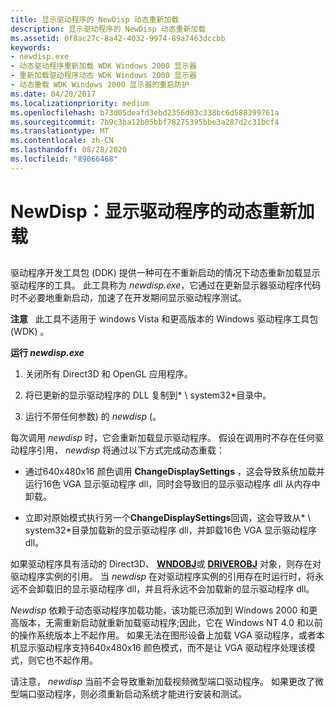 ```yaml
---
title: 显示驱动程序的 NewDisp 动态重新加载
description: 显示驱动程序的 NewDisp 动态重新加载
ms.assetid: 0f8ac27c-8a42-4032-9974-89a7463dccbb
keywords:
- newdisp.exe
- 动态驱动程序重新加载 WDK Windows 2000 显示器
- 重新加载驱动程序动态 WDK Windows 2000 显示器
- 动态重载 WDK Windows 2000 显示器的重启防护
ms.date: 04/20/2017
ms.localizationpriority: medium
ms.openlocfilehash: b73d05deafd3ebd2356d03c338bc6d588399761a
ms.sourcegitcommit: 7b9c3ba12b05bbf78275395bbe3a287d2c31bcf4
ms.translationtype: MT
ms.contentlocale: zh-CN
ms.lasthandoff: 08/28/2020
ms.locfileid: "89066468"
---
```

# <a name="newdisp-dynamic-reload-of-a-display-driver"></a>NewDisp：显示驱动程序的动态重新加载


## <span id="ddk_newdisp_dynamic_reload_of_a_display_driver_gg"></span><span id="DDK_NEWDISP_DYNAMIC_RELOAD_OF_A_DISPLAY_DRIVER_GG"></span>


驱动程序开发工具包 (DDK) 提供一种可在不重新启动的情况下动态重新加载显示驱动程序的工具。 此工具称为 *newdisp.exe*，它通过在更新显示器驱动程序代码时不必要地重新启动，加速了在开发期间显示驱动程序测试。

**注意**   此工具不适用于 windows Vista 和更高版本的 Windows 驱动程序工具包 (WDK) 。

 

**运行 *newdisp.exe***

1.  关闭所有 Direct3D 和 OpenGL 应用程序。

2.  将已更新的显示驱动程序的 DLL 复制到* \\ system32*目录中。

3.  运行不带任何参数) 的 *newdisp* (。

每次调用 *newdisp* 时，它会重新加载显示驱动程序。 假设在调用时不存在任何驱动程序引用， *newdisp* 将通过以下方式完成动态重载：

-   通过640x480x16 颜色调用 **ChangeDisplaySettings** ，这会导致系统加载并运行16色 VGA 显示驱动程序 dll，同时会导致旧的显示驱动程序 dll 从内存中卸载。

-   立即对原始模式执行另一个**ChangeDisplaySettings**回调，这会导致从* \\ system32*目录加载新的显示驱动程序 dll，并卸载16色 VGA 显示驱动程序 dll。

如果驱动程序具有活动的 Direct3D、 [**WNDOBJ**](/windows/desktop/api/winddi/ns-winddi-_wndobj)或 [**DRIVEROBJ**](/windows/desktop/api/winddi/ns-winddi-_driverobj) 对象，则存在对驱动程序实例的引用。 当 *newdisp* 在对驱动程序实例的引用存在时运行时，将永远不会卸载旧的显示驱动程序 dll，并且将永远不会加载新的显示驱动程序 dll。

*Newdisp* 依赖于动态驱动程序加载功能，该功能已添加到 Windows 2000 和更高版本，无需重新启动就重新加载驱动程序;因此，它在 Windows NT 4.0 和以前的操作系统版本上不起作用。 如果无法在图形设备上加载 VGA 驱动程序，或者本机显示驱动程序支持640x480x16 颜色模式，而不是让 VGA 驱动程序处理该模式，则它也不起作用。

请注意， *newdisp* 当前不会导致重新加载视频微型端口驱动程序。 如果更改了微型端口驱动程序，则必须重新启动系统才能进行安装和测试。

 

